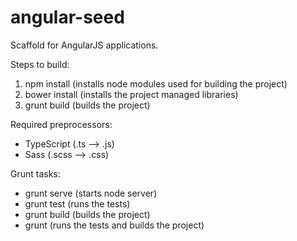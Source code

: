 angular-seed
============

Scaffold for AngularJS applications.

Steps to build:
1) npm install (installs node modules used for building the project)
2) bower install (installs the project managed libraries)
3) grunt build (builds the project)

Required preprocessors:
- TypeScript (.ts --> .js)
- Sass (.scss --> .css)

Grunt tasks:
- grunt serve (starts node server)
- grunt test (runs the tests)
- grunt build (builds the project)
- grunt (runs the tests and builds the project)
